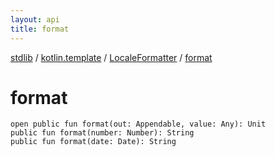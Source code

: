 ```yaml
---
layout: api
title: format
---
```

[stdlib](../../index.html) / [kotlin.template](../index.html) / [LocaleFormatter](index.html) / [format](format.html)

# format

```
open public fun format(out: Appendable, value: Any): Unit
public fun format(number: Number): String
public fun format(date: Date): String
```
